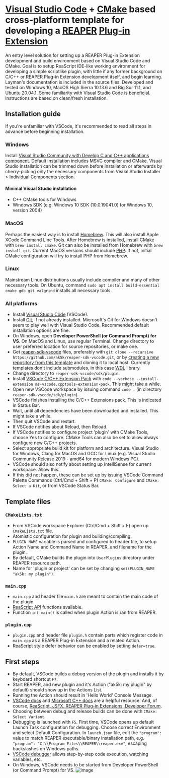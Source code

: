 # [Visual Studio Code](https://code.visualstudio.com/) + [CMake](https://cmake.org/) based cross-platform template for developing a [REAPER](https://www.reaper.fm/) [Plug-in Extension](https://www.reaper.fm/sdk/plugin/plugin.php)
An entry level solution for setting up a REAPER Plug-in Extension development and build environment based on Visual Studio Code and CMake. Goal is to setup ReaScript IDE-like working environment for developing a simple scriptlike plugin, with little if any former background on C/C++ or REAPER Plug-in Extension development itself, and begin learning. Layman's documentation is included in the source files. Developed and tested on Windows 10, MacOS High Sierra 10.13.6 and Big Sur 11.1, and Ubuntu 20.04.1. Some familiarity with Visual Studio Code is beneficial. Instructions are based on clean/fresh installation.
## Installation guide
If you're unfamiliar with VSCode, it's recommended to read all steps in advance before beginning installation.
### Windows
Install [Visual Studio Community with Develop C and C++ applications component](https://visualstudio.microsoft.com/vs/features/cplusplus/). Default installation includes MSVC compiler and CMake. Visual Studio installation can be trimmed down before installation or afterwards by cherry-picking only the necessary components from Visual Studio Installer > Individual Components section.
#### Minimal Visual Studio installation
* C++ CMake tools for Windows
* Windows SDK (e.g. Windows 10 SDK (10.0.19041.0) for Windows 10, version 2004)
### MacOS
Perhaps the easiest way is to install [Homebrew](https://brew.sh/). This will also install Apple XCode Command Line Tools. After Homebrew is installed, install CMake with `brew install cmake`. Git can also be installed from Homebrew with `brew install git`. Current MacOS versions should include [PHP](https://www.php.net/). If not, initial CMake configuration will try to install PHP from Homebrew.
### Linux
Mainstream Linux distributions usually include compiler and many of other necessary tools. On Ubuntu, command `sudo apt install build-essential cmake gdb git valgrind` installs all necessary tools.
### All platforms
* Install [Visual Studio Code](https://code.visualstudio.com/) (VSCode).
* Install [Git](https://git-scm.com/downloads), if not already installed. Microsoft's Git for Windows doesn't seem to play well with Visual Studio Code. Recommended default installation options are fine. 
* On Windows, open **Developer PowerShell (or Command Prompt) for VS**. On MacOS and Linux, use regular Terminal. Change directory to user preferred location for source repositories, or make one.
* Get [reaper-sdk-vscode](https://github.com/ak5k/reaper-sdk-vscode) files, preferably with `git clone --recursive https://github.com/ak5k/reaper-sdk-vscode.git`, or by [creating a new repository from this template](https://docs.github.com/en/free-pro-team@latest/github/creating-cloning-and-archiving-repositories/creating-a-repository-from-a-template) and cloning it to local host. Currently templates don't include submodules, in this case [WDL](https://www.cockos.com/wdl/) library.
* Change directory to `reaper-sdk-vscode/sdk/plugin`.
* Install [VSCode C/C++ Extension Pack](https://marketplace.visualstudio.com/items?itemName=ms-vscode.cpptools-extension-pack) with `code --verbose --install-extension ms-vscode.cpptools-extension-pack`. This might take a while.
* Open new VSCode workspace by issuing command `code .` (in directory `reaper-sdk-vscode/sdk/plugin`).
* VSCode finishes installing the C/C++ Extensions pack. This is indicated in Status Bar.
* Wait, until all dependencies have been downloaded and installed. This might take a while. 
* Then quit VSCode and restart.
* If VSCode notifies about Reload, then Reload.
* If VSCode notifies to configure project 'plugin' with CMake Tools, choose Yes to configure. CMake Tools can also be set to allow always configure new C/C++ projects.
* Select appropriate build kit for platform and architecture. Visual Studio for Windows, Clang for MacOS and GCC for Linux (e.g. Visual Studio Community Release 2019 - amd64 for modern Windows PC).
* VSCode should also notify about setting up IntelliSense for current workspace. Allow this.
* If this did not happen, these can be set up by issuing VSCode Command Palette Commands (Ctrl/Cmd + Shift + P) `CMake: Configure` and `CMake: Select a Kit`, or from VSCode Status Bar. 
## Template files
### `CMakeLists.txt`
* From VSCode workspace Explorer (Ctrl/Cmd + Shift + E) open up `CMakeLists.txt` file.
* Atomistic configuration for plugin and building/compiling.
* `PLUGIN_NAME` variable is parsed and configured to header file, to setup Action Name and Command Name in REAPER, and filename for the plugin.
* By default, CMake builds the plugin into `UserPlugins` directory under REAPER resource path.
* Name for 'plugin or project' can be set by changing `set(PLUGIN_NAME "ak5k: my plugin")`.
### `main.cpp`
* `main.cpp` and header file `main.h` are meant to contain the main code of the plugin.
* [ReaScript API](https://www.reaper.fm/sdk/reascript/reascripthelp.html) functions available.
* Function `int main()` is called when plugin Action is ran from REAPER.
### `plugin.cpp`
* `plugin.cpp` and header file `plugin.h` contain parts which register code in `main.cpp` as a REAPER Plug-in Extension and a related Action.
* ReaScript style defer behavior can be enabled by setting `defer=true`.
## First steps
* By default, VSCode builds a debug version of the plugin and installs it by keyboard shortcut `F7`.
* Start REAPER, and new plugin and it's Action ("ak5k: my plugin" by default) should show up in the Actions List.
* Running the Action should result in 'Hello World' Console Message.
* [VSCode docs](https://code.visualstudio.com/docs/languages/cpp#_tutorials) and [Microsoft C++ docs](https://docs.microsoft.com/en-us/cpp/cpp/) are a helpful resource. And, of course, [ReaScript, JSFX, REAPER Plug-in Extensions, Developer Forum](https://forum.cockos.com/forumdisplay.php?f=3).
* Choosing between debug and release builds can be done with `CMake: Select Variant`.
* Debugging is launched with `F5`. First time, VSCode opens up default Launch Task configuration for debugging. Choose correct Environment and select Default Configuration. In `launch.json` file, edit the `"program":` value to match REAPER executable/binary installation path, e.g. `"program": "C:\\Program Files\\REAPER\\reaper.exe"`, escaping backslashes on Windows paths.
* [VSCode debugger](https://code.visualstudio.com/docs/cpp/cpp-debug) allows step-by-step code execution, watching variables, etc.
* On Windows, VSCode needs to be started from Developer PowerShell (or Command Prompt) for VS.
![image](https://i.imgur.com/N4LuyFV.gif)
